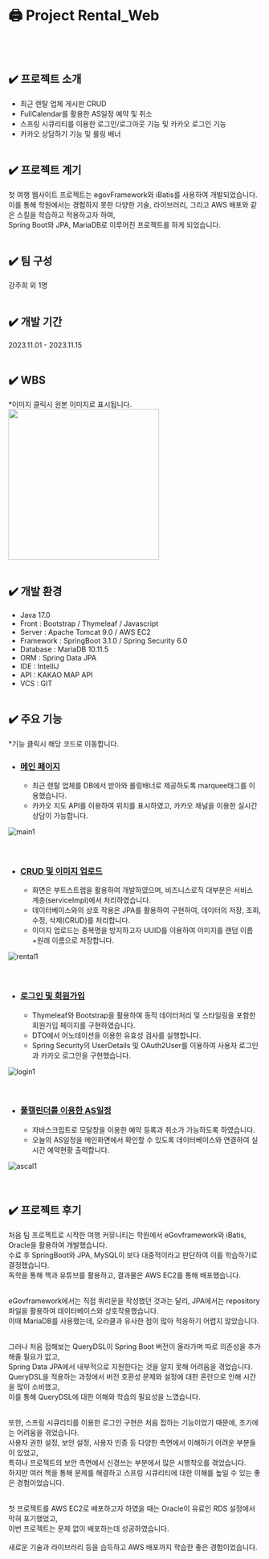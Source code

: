# 🖨️ Project Rental_Web

<br><br>


## ✔️ 프로젝트 소개
- 최근 렌탈 업체 게시판 CRUD
- FullCalendar를 활용한 AS일정 예약 및 취소
- 스프링 시큐리티를 이용한 로그인/로그아웃 기능 및 카카오 로그인 기능
- 카카오 상담하기 기능 및 롤링 배너
<br><br>

## ✔️ 프로젝트 계기
첫 여행 웹사이트 프로젝트는 egovFramework와 iBatis를 사용하여 개발되었습니다. <br>
이를 통해 학원에서는 경험하지 못한 다양한 기술, 라이브러리, 그리고 AWS 배포와 같은 스킬을 학습하고 적용하고자 하여, <br>
Spring Boot와 JPA, MariaDB로 이루어진 프로젝트를 하게 되었습니다.
<br><br>

## ✔️ 팀 구성
강주희 외 1명
<br><br>

## ✔️ 개발 기간
2023.11.01 - 2023.11.15
<br><br>

## ✔️ WBS
*이미지 클릭시 원본 이미지로 표시됩니다.<br>
<img src="https://github.com/zzheek/Rental_Web/assets/133830185/d954b02f-c04c-4e44-b7fc-e6be1171719e" width="300">
<br><br>

## ✔️ 개발 환경
* Java 17.0
* Front : Bootstrap / Thymeleaf / Javascript
* Server : Apache Tomcat 9.0 / AWS EC2
* Framework : SpringBoot 3.1.0 / Spring Security 6.0
* Database : MariaDB 10.11.5
* ORM : Spring Data JPA
* IDE : IntelliJ
* API : KAKAO MAP API
* VCS : GIT
<br><br>

## ✔️ 주요 기능
*기능 클릭시 해당 코드로 이동합니다.

* ### <a href="https://github.com/zzheek/Rental_Web/blob/develop/src/main/resources/templates/index.html">메인 페이지</a>
  * 최근 렌탈 업체를 DB에서 받아와 롤링배너로 제공하도록 marquee태그를 이용했습니다.
  * 카카오 지도 API를 이용하여 위치를 표시하였고, 카카오 채널을 이용한 실시간 상담이 가능합니다.
 
    
![main1](https://github.com/zzheek/Rental_Web/assets/133830185/01f5e2d9-3c17-4c45-bd20-5f0c0879116a)
<br><br><br>


* ### <a href="https://github.com/zzheek/Rental_Web/blob/develop/src/main/java/com/rental_web/service/RenboardServiceImpl.java">CRUD 및 이미지 업로드</a>
  * 화면은 부트스트랩을 활용하여 개발하였으며, 비즈니스로직 대부분은 서비스 계층(serviceImpl)에서 처리하였습니다.
  * 데이터베이스와의 상호 작용은 JPA를 활용하여 구현하여, 데이터의 저장, 조회, 수정, 삭제(CRUD)를 처리합니다.
  * 이미지 업로드는 중복명을 방지하고자 UUID를 이용하여 이미지를 랜덤 이름+원래 이름으로 저장합니다.
 
    
![rental1](https://github.com/zzheek/Rental_Web/assets/133830185/89f93080-6b7d-4b30-9549-20255b66f184)
<br><br><br>


* ### <a href="https://github.com/zzheek/Rental_Web/blob/develop/src/main/java/com/rental_web/service/MemberServiceImpl.java">로그인 및 회원가입</a>
  * Thymeleaf와 Bootstrap을 활용하여 동적 데이터처리 및 스타일링을 포함한 회원가입 페이지를 구현하였습니다.
  * DTO에서 어노테이션을 이용한 유효성 검사를 실행합니다.
  * Spring Security의 UserDetails 및 OAuth2User를 이용하여 사용자 로그인과 카카오 로그인을 구현했습니다.
 
    
![login1](https://github.com/zzheek/Rental_Web/assets/133830185/bb74d303-60d9-4216-b2c2-9f5f14bbf886)
<br><br><br>


* ### <a href="https://github.com/zzheek/Rental_Web/blob/develop/src/main/resources/templates/ascal/main.html">풀캘린더를 이용한 AS일정</a>
  * 자바스크립트로 모달창을 이용한 예약 등록과 취소가 가능하도록 하였습니다. 
  * 오늘의 AS일정을 메인화면에서 확인할 수 있도록 데이터베이스와 연결하여 실시간 예약현황 출력합니다.
 
    
![ascal1](https://github.com/zzheek/Rental_Web/assets/133830185/30153b5a-ccac-458e-b6eb-056b5c7a1072)
<br><br><br>



## ✔️ 프로젝트 후기
처음 팀 프로젝트로 시작한 여행 커뮤니티는 학원에서 eGovframework와 iBatis, Oracle을 활용하여 개발했습니다. <br>
수료 후 SpringBoot와 JPA, MySQL이 보다 대중적이라고 판단하여 이를 학습하기로 결정했습니다. <br>
독학을 통해 책과 유튜브를 활용하고, 결과물은 AWS EC2를 통해 배포했습니다.<br><br>

eGovframework에서는 직접 쿼리문을 작성했던 것과는 달리, JPA에서는 repository 파일을 활용하여 데이터베이스와 상호작용했습니다. <br>
이때 MariaDB를 사용했는데, 오라클과 유사한 점이 많아 적응하기 어렵지 않았습니다. <br><br>

그러나 처음 접해보는 QueryDSL이 Spring Boot 버전이 올라가며 따로 의존성을 추가해줄 필요가 없고, <br>
Spring Data JPA에서 내부적으로 지원한다는 것을 알지 못해 어려움을 겪었습니다. <br>
QueryDSL을 적용하는 과정에서 버전 호환성 문제와 설정에 대한 혼란으로 인해 시간을 많이 소비했고, <br>
이를 통해 QueryDSL에 대한 이해와 학습의 필요성을 느꼈습니다.<br><br>

또한, 스프링 시큐리티를 이용한 로그인 구현은 처음 접하는 기능이었기 때문에, 초기에는 어려움을 겪었습니다. <br>
사용자 권한 설정, 보안 설정, 사용자 인증 등 다양한 측면에서 이해하기 어려운 부분들이 있었고, <br>
특히나 프로젝트의 보안 측면에서 신경쓰는 부분에서 많은 시행착오를 겪었습니다.<br>
하지만 여러 책을 통해 문제를 해결하고 스프링 시큐리티에 대한 이해를 높일 수 있는 좋은 경험이었습니다.<br><br>

첫 프로젝트를 AWS EC2로 배포하고자 하였을 때는 Oracle이 유료인 RDS 설정에서 막혀 포기했었고, <br>
이번 프로젝트는 문제 없이 배포하는데 성공하였습니다.<br><br>
새로운 기술과 라이브러리 등을 습득하고 AWS 배포까지 학습한 좋은 경험이었습니다.<br>





